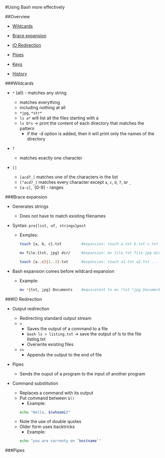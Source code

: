 #Using Bash more effectively

##Overview

- [Wildcards](#wildcards)
- [Brace expansion](#brace-expansion)
- [IO Redirection](#redirect)
- [Pipes](#pipes)

- [Keys](#keys)
- [History](#history)


###<a name="wildcards"></a>Wildcards

- `*` (all) - matches any string
	- matches everything
	- including nothing at all
	- `*jpg`, `*str*`
	- ```ls a*``` will list all the files starting with a
	- ```ls D*s``` -> print the content of each directory that matches the pattern
		- if the -d option is added, then it will print only the names of the directory
	
- `?`
	- matches exactly one character

- `[]`
	- `[acd7_]` matches one of the characters in the list
	- `[^acd7_]` matches every character except `a`, `c`, `d`, `7`, or `_`
	- `[a-z]`, `[0-9] - ranges

###<a name="brace-expansion"></a>Brace expansion

- Generates strings
	- Does not have to match existing filenames
- Syntax: `pre{list, of, strings}post`
	- Exmples:

		```bash
		touch {a, b, c}.txt  		#expansion: touch a.txt b.txt c.txt
		```

		```bash
		mv file.{txt, jpg} dir/   	#expansion: mv file.txt file.jpg dir/
		```

		```bash
		touch {a..c}{1..3}.txt 		#expansion: touch a1.txt a2.txt ... c2.txt c3.txt
		```

- Bash expansion comes before wildcard expansion
	- Example:
		```bash
		mv *{txt, jpg} Documents 	#equivalent to mv *txt *jpg Documents
		```


###<a name="redirect"></a>IO Redirection

- Output redirection
	- Redirecting standard output stream
	- `>`
		- Saves the output of a command to a file
		- ```bash ls > listing.txt``` -> save the output of ls to the file listing.txt
		- Overwrite existing files
	- `>>`
		- Appends the output to the end of file
- Pipes
	- Sends the ouput of a program to the input of another program

- Command substitution
	- Replaces a command with its output
	- Put command between `$()`
		- Example:
		```bash
		echo "Hello, $(whoami)"
		```
	- Note the use of double quotes
	- Older form uses backtricks
		- Example:
		```bash
		echo "you are currenty on `hostname`"
		```
	
###<a name="pipes"></a>Pipes
